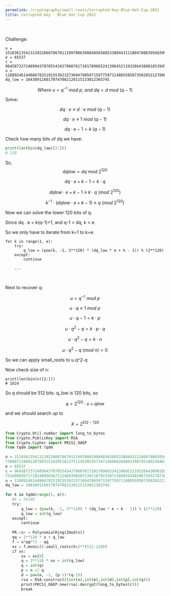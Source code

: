 ```yaml
---
permalink: /cryptography/small-roots/Corrupted-Key-Blue-Hat-Cup-2022
title: Corrupted Key - Blue Hat Cup 2022
---
```


<br>


Challenge:

```
n = 151036135413139226687867011199700639084856588533884431118047808395603993635242690166659649156476428533386350427603713487259266502837260466348398817558768025404903682189934563578605367223796247470920497617904900418615352839562681665973088711089128789315193951623751145385357347144960284983398745189236464272961
e = 65537
c = 96458723724899437870554342796876171017896652413964521193266438981853945238446913579867464909353925601873532290626111170073532116639383463734148270579305067733147411306325252107181823453497914478588342362177625026365513002442585949837516090367171824895036711246039928723021679235071368954348296729327873680822
u = 11889246144866782519155392157369478059715977597114885585873502852127888907191116911762955888968046505980125449346852147369649024143226438553109462231463320
dq_low = 1043891160170747082120115133012365745
```

$$Where\ u = q^{-1}\ mod\ p,\ and\ dq = d\ mod\ (q-1)$$

Solve:

$$dq \cdot e \equiv d \cdot e\ mod\ (q-1)$$

$$dq \cdot e \equiv 1\ mod\ (q-1)$$

$$dq \cdot e - 1 = k\ (q-1)$$

Check how many bits of dq we have:

```python
print(len(bin(dq_low)[2:]))
# 120
```

So, $$dqlow = dq\ mod\ 2^{120} $$

$$dq \cdot e + k - 1 = k \cdot q$$

$$dqlow \cdot e + k - 1 \equiv k \cdot q\ (mod\ 2^{120})$$

$$k^{-1} \cdot  (dqlow \cdot e + k - 1) \equiv q\ (mod\ 2^{120})$$

Now we can solve the lower 120 bits of q. 

Since dq . e = k(q-1)+1, and q-1 > dq, k < e.

So we only have to iterate from k=1 to k=e.

```
for k in range(1, e):
	try:
		q_low = (pow(k, -1, 2**120) * (dq_low * e + k - 1)) % (2**120)
	except:
		continue

	...
```

<br>

Next to recover q:

$$u = q^{-1}\ mod\ p$$

$$u \cdot q \equiv 1\ mod\ p$$

$$u \cdot q - 1 = k\cdot p$$

$$u \cdot q^2 - q = k\cdot p \cdot q$$

$$u \cdot q^2 - q = k\cdot n$$

$$u \cdot q^2 - q\ (mod\ n) = 0$$

So we can apply small_roots to u.q^2-q  

Now check size of n:
```
print(len(bin(n)[2:]))
# 1024
```
So q should be 512 bits. q_low is 120 bits, so 

$$q = 2^{120} \cdot x + qlow$$

and we should search up to 

$$X = 2^{512 - 120}$$



```python
from Crypto.Util.number import long_to_bytes 
from Crypto.PublicKey import RSA  
from Crypto.Cipher import PKCS1_OAEP  
from tqdm import tqdm  
  
n = 1510361354131392266878670111997006390848565885338844311180478083956039936352426901666596491564764285333863504276037134872592665028372604663483988175587680254049036821899345635786053672237962474709204976179049004186153528395626816659  
73088711089128789315193951623751145385357347144960284983398745189236464272961  
e = 65537  
c = 9645872372489943787055434279687617101789665241396452119326643898185394523844691357986746490935392560187353229062611117007353211663938346373414827057930506773314741130632525210718182345349791447858834236217762502636551300244258594983  
7516090367171824895036711246039928723021679235071368954348296729327873680822  
u = 11889246144866782519155392157369478059715977597114885585873502852127888907191116911762955888968046505980125449346852147369649024143226438553109462231463320  
dq_low = 1043891160170747082120115133012365745  
  
for k in tqdm(range(1, e)):  
   #k = 59199  
   try:  
       q_low = (pow(k, -1, 2**120) * (dq_low * e + k - 1)) % (2**120)  
       q_low = int(q_low)  
   except:  
       continue  
  
   PR.<x> = PolynomialRing(Zmod(n))  
   qq = 2**120 * x + q_low  
   f = u*qq**2 - qq  
   xx = f.monic().small_roots(X=2**(512-120))  
   if xx:  
       xx = xx[0]  
       q = 2**120 * xx + int(q_low)  
       q = int(q)  
       p = n // q  
       d = pow(e, -1, (p-1)*(q-1))  
       rsa = RSA.construct((int(n),int(e),int(d),int(p),int(q)))  
       print(PKCS1_OAEP.new(rsa).decrypt(long_to_bytes(c)))  
       break
```
